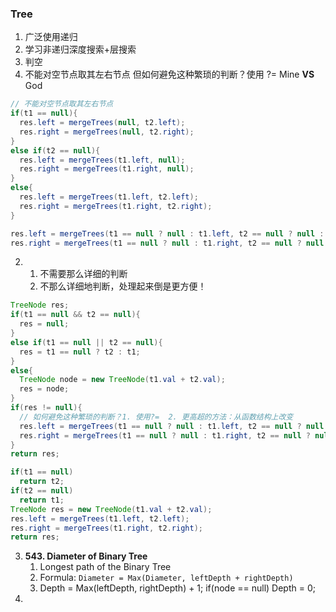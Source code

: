### Tree

1.  广泛使用递归
2.  学习非递归深度搜索+层搜索
3.  判空
4.  不能对空节点取其左右节点  但如何避免这种繁琐的判断？使用 ?=  Mine **VS** God 

```java
// 不能对空节点取其左右节点            
if(t1 == null){
  res.left = mergeTrees(null, t2.left);
  res.right = mergeTrees(null, t2.right);    
}
else if(t2 == null){
  res.left = mergeTrees(t1.left, null);
  res.right = mergeTrees(t1.right, null);
}
else{
  res.left = mergeTrees(t1.left, t2.left);
  res.right = mergeTrees(t1.right, t2.right);
}
```

```java
res.left = mergeTrees(t1 == null ? null : t1.left, t2 == null ? null : t2.left);
res.right = mergeTrees(t1 == null ? null : t1.right, t2 == null ? null : t2.right);
```

2. 1. 不需要那么详细的判断
   2. 不那么详细地判断，处理起来倒是更方便！

```java
TreeNode res;
if(t1 == null && t2 == null){
  res = null;
}
else if(t1 == null || t2 == null){
  res = t1 == null ? t2 : t1;
}
else{
  TreeNode node = new TreeNode(t1.val + t2.val);
  res = node;
}
if(res != null){
  // 如何避免这种繁琐的判断？1. 使用?=  2. 更高超的方法：从函数结构上改变
  res.left = mergeTrees(t1 == null ? null : t1.left, t2 == null ? null : t2.left);
  res.right = mergeTrees(t1 == null ? null : t1.right, t2 == null ? null : t2.right);
}
return res;
```

```java
if(t1 == null)
  return t2;
if(t2 == null)
  return t1;
TreeNode res = new TreeNode(t1.val + t2.val);
res.left = mergeTrees(t1.left, t2.left);
res.right = mergeTrees(t1.right, t2.right);
return res;
```

3. **543. Diameter of Binary Tree**
   1. Longest path of the Binary Tree
   2. Formula:  `Diameter = Max(Diameter, leftDepth + rightDepth)`
   3. Depth = Max(leftDepth, rightDepth) + 1; if(node == null) Depth = 0;
4. ​









